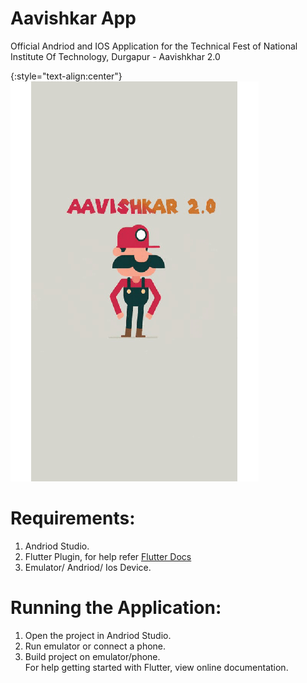 # Aavishkar App
Official Andriod and IOS Application for the Technical Fest of National Institute Of Technology, Durgapur - Aavishkhar 2.0  

{:style="text-align:center"}
![screenshots](gifs/app.gif)

# Requirements:  
1. Andriod Studio.
2. Flutter Plugin, for help refer [Flutter Docs](https://flutter.dev/docs/get-started/install)
3. Emulator/ Andriod/ Ios Device.

# Running the Application:  
1. Open the project in Andriod Studio.  
2. Run emulator or connect a phone.  
3. Build project on emulator/phone.  
For help getting started with Flutter, view online documentation.  
